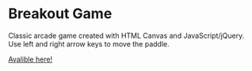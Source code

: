 # Breakout Game
Classic arcade game created with HTML Canvas and JavaScript/jQuery.
Use left and right arrow keys to move the paddle.

[Avalible here!](https://liamarason.github.io/breakout_game/)


